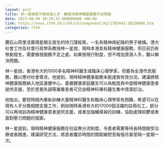 ```yaml
---
layout: post
title: 林一星稱若不增資源人手　難解決精神健康服務不足問題
date: 2023-06-04 10:29:33.000000000 +08:00
link: https://news.rthk.hk/rthk/ch/component/k2/1703443-20230604.htm
categories: rthk
---
```


鑽石山荷里活廣場星期五發生的持刀謀殺案，一名有精神病紀錄的男子被捕。港大社會工作及社會行政學系教授林一星說，現時本港具有精神健康服務，但日前仍有慘劇發生，需要檢視服務不足之處，如果按現行制度，但不增加資源人手，難以解決問題。

林一星說，香港有大約1000多名精神科醫生或臨床心理學家，但要為全港市民服務，難以應付社會需求。他提到，現時精神健康服務未能達致有效分流，建議將精神健康服務納入地區康健中心，基層健康家庭醫生可以為輕度與中度精神健康患者提供支援，至於思覺失調等嚴重患者可交由精神科專科醫生集中資源診治。

他指出，要短時間內重新訓練大量精神科醫生和臨床心理學家有困難，希望可以在現有人手分擔相關支援工作，例如現時香港有大約17000個活躍的註冊社工，部分可以再培訓為精神健康患者提供支援，或者加強輔導員的訓練，協助處理抑鬱或者面對壓力問題的個案。

林一星提到，現時精神健康服務在社區無分流制度，令患者需要等待長時間接受治療或者跟進，建議研究方法，將患者覆診時間的間距縮短至每個月甚至隔一星期一次。
